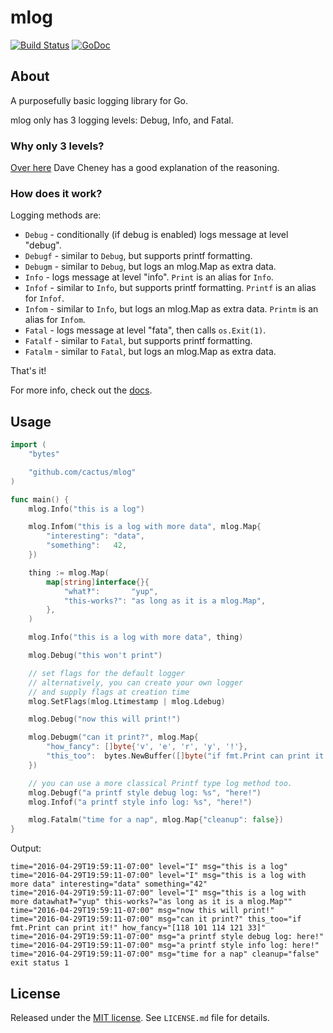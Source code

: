 mlog
====

[![Build Status](https://travis-ci.org/cactus/mlog.png?branch=master)](https://travis-ci.org/cactus/mlog)
[![GoDoc](https://godoc.org/github.com/cactus/mlog?status.png)](https://godoc.org/github.com/cactus/mlog)

## About

A purposefully basic logging library for Go.

mlog only has 3 logging levels: Debug, Info, and Fatal.

### Why only 3 levels?

[Over here][1] Dave Cheney has a good explanation of the reasoning.

### How does it work?

Logging methods are:
*   `Debug` - conditionally (if debug is enabled) logs message at level
    "debug".
*   `Debugf` - similar to `Debug`, but supports printf formatting.
*   `Debugm` - similar to `Debug`, but logs an mlog.Map as extra data.
*   `Info` - logs message at level "info". `Print` is an alias for `Info`.
*   `Infof` - similar to `Info`, but supports printf formatting. `Printf` is an
    alias for `Infof`.
*   `Infom` - similar to `Info`, but logs an mlog.Map as extra data. `Printm`
    is an alias for `Infom`.
*   `Fatal` - logs message at level "fata", then calls `os.Exit(1)`.
*   `Fatalf` - similar to `Fatal`, but supports printf formatting.
*   `Fatalm` - similar to `Fatal`, but logs an mlog.Map as extra data.

That's it!

For more info, check out the [docs][3].

## Usage

``` go
import (
    "bytes"

    "github.com/cactus/mlog"
)

func main() {
    mlog.Info("this is a log")

    mlog.Infom("this is a log with more data", mlog.Map{
        "interesting": "data",
        "something":   42,
    })

    thing := mlog.Map(
        map[string]interface{}{
            "what‽":       "yup",
            "this-works?": "as long as it is a mlog.Map",
        },
    )

    mlog.Info("this is a log with more data", thing)

    mlog.Debug("this won't print")

    // set flags for the default logger
    // alternatively, you can create your own logger
    // and supply flags at creation time
    mlog.SetFlags(mlog.Ltimestamp | mlog.Ldebug)

    mlog.Debug("now this will print!")

    mlog.Debugm("can it print?", mlog.Map{
        "how_fancy": []byte{'v', 'e', 'r', 'y', '!'},
        "this_too":  bytes.NewBuffer([]byte("if fmt.Print can print it!")),
    })

    // you can use a more classical Printf type log method too.
    mlog.Debugf("a printf style debug log: %s", "here!")
    mlog.Infof("a printf style info log: %s", "here!")

    mlog.Fatalm("time for a nap", mlog.Map{"cleanup": false})
}
```

Output:

```
time="2016-04-29T19:59:11-07:00" level="I" msg="this is a log"
time="2016-04-29T19:59:11-07:00" level="I" msg="this is a log with more data" interesting="data" something="42"
time="2016-04-29T19:59:11-07:00" level="I" msg="this is a log with more datawhat‽="yup" this-works?="as long as it is a mlog.Map""
time="2016-04-29T19:59:11-07:00" msg="now this will print!"
time="2016-04-29T19:59:11-07:00" msg="can it print?" this_too="if fmt.Print can print it!" how_fancy="[118 101 114 121 33]"
time="2016-04-29T19:59:11-07:00" msg="a printf style debug log: here!"
time="2016-04-29T19:59:11-07:00" msg="a printf style info log: here!"
time="2016-04-29T19:59:11-07:00" msg="time for a nap" cleanup="false"
exit status 1
```

## License

Released under the [MIT license][2]. See `LICENSE.md` file for details.

[1]: http://dave.cheney.net/2015/11/05/lets-talk-about-logging
[2]: http://www.opensource.org/licenses/mit-license.php
[3]: https://godoc.org/github.com/cactus/mlog
